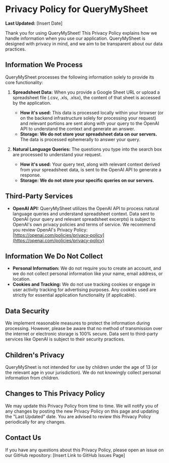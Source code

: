 # Privacy Policy for QueryMySheet

**Last Updated:** [Insert Date]

Thank you for using QueryMySheet! This Privacy Policy explains how we handle information when you use our application. QueryMySheet is designed with privacy in mind, and we aim to be transparent about our data practices.

## Information We Process

QueryMySheet processes the following information solely to provide its core functionality:

1.  **Spreadsheet Data:** When you provide a Google Sheet URL or upload a spreadsheet file (.csv, .xls, .xlsx), the content of that sheet is accessed by the application.
    *   **How it's used:** This data is processed locally within your browser (or on the backend infrastructure solely for processing your request) and relevant portions are sent along with your query to the OpenAI API to understand the context and generate an answer.
    *   **Storage:** **We do not store your spreadsheet data on our servers.** The data is processed ephemerally to answer your query.

2.  **Natural Language Queries:** The questions you type into the search box are processed to understand your request.
    *   **How it's used:** Your query text, along with relevant context derived from your spreadsheet data, is sent to the OpenAI API to generate a response.
    *   **Storage:** **We do not store your specific queries on our servers.**

## Third-Party Services

*   **OpenAI API:** QueryMySheet utilizes the OpenAI API to process natural language queries and understand spreadsheet context. Data sent to OpenAI (your query and relevant spreadsheet excerpts) is subject to OpenAI's own privacy policies and terms of service. We recommend you review OpenAI's Privacy Policy: [https://openai.com/policies/privacy-policy](https://openai.com/policies/privacy-policy)

## Information We Do Not Collect

*   **Personal Information:** We do not require you to create an account, and we do not collect personal information like your name, email address, or location.
*   **Cookies and Tracking:** We do not use tracking cookies or engage in user activity tracking for advertising purposes. Any cookies used are strictly for essential application functionality (if applicable).

## Data Security

We implement reasonable measures to protect the information during processing. However, please be aware that no method of transmission over the internet or electronic storage is 100% secure. Data sent to third-party services like OpenAI is subject to their security practices.

## Children's Privacy

QueryMySheet is not intended for use by children under the age of 13 (or the relevant age in your jurisdiction). We do not knowingly collect personal information from children.

## Changes to This Privacy Policy

We may update this Privacy Policy from time to time. We will notify you of any changes by posting the new Privacy Policy on this page and updating the "Last Updated" date. You are advised to review this Privacy Policy periodically for any changes.

## Contact Us

If you have any questions about this Privacy Policy, please open an issue on our GitHub repository: [Insert Link to GitHub Issues Page] 